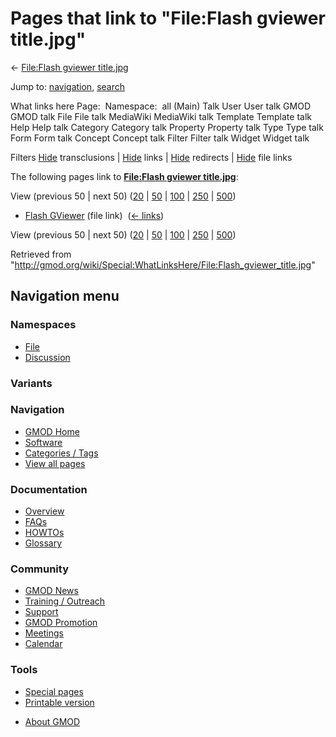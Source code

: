 <div id="mw-page-base" class="noprint">

</div>

<div id="mw-head-base" class="noprint">

</div>

<div id="content" class="mw-body" role="main">

<span id="top"></span>

<div id="mw-js-message" style="display:none;">

</div>



# <span dir="auto">Pages that link to "File:Flash gviewer title.jpg"</span>

<div id="bodyContent">

<div id="contentSub">

← [File:Flash gviewer
title.jpg](/wiki/File:Flash_gviewer_title.jpg "File:Flash gviewer title.jpg")

</div>

<div id="jump-to-nav" class="mw-jump">

Jump to: [navigation](#mw-navigation), [search](#p-search)

</div>

<div id="mw-content-text">

What links here Page:  Namespace:  all (Main) Talk User User talk GMOD
GMOD talk File File talk MediaWiki MediaWiki talk Template Template talk
Help Help talk Category Category talk Property Property talk Type Type
talk Form Form talk Concept Concept talk Filter Filter talk Widget
Widget talk

Filters
[Hide](/mediawiki/index.php?title=Special:WhatLinksHere/File:Flash_gviewer_title.jpg&hidetrans=1 "Special:WhatLinksHere/File:Flash gviewer title.jpg")
transclusions \|
[Hide](/mediawiki/index.php?title=Special:WhatLinksHere/File:Flash_gviewer_title.jpg&hidelinks=1 "Special:WhatLinksHere/File:Flash gviewer title.jpg")
links \|
[Hide](/mediawiki/index.php?title=Special:WhatLinksHere/File:Flash_gviewer_title.jpg&hideredirs=1 "Special:WhatLinksHere/File:Flash gviewer title.jpg")
redirects \|
[Hide](/mediawiki/index.php?title=Special:WhatLinksHere/File:Flash_gviewer_title.jpg&hideimages=1 "Special:WhatLinksHere/File:Flash gviewer title.jpg")
file links

The following pages link to **[File:Flash gviewer
title.jpg](/wiki/File:Flash_gviewer_title.jpg "File:Flash gviewer title.jpg")**:

View (previous 50 \| next 50)
([20](/mediawiki/index.php?title=Special:WhatLinksHere/File:Flash_gviewer_title.jpg&limit=20 "Special:WhatLinksHere/File:Flash gviewer title.jpg")
\|
[50](/mediawiki/index.php?title=Special:WhatLinksHere/File:Flash_gviewer_title.jpg&limit=50 "Special:WhatLinksHere/File:Flash gviewer title.jpg")
\|
[100](/mediawiki/index.php?title=Special:WhatLinksHere/File:Flash_gviewer_title.jpg&limit=100 "Special:WhatLinksHere/File:Flash gviewer title.jpg")
\|
[250](/mediawiki/index.php?title=Special:WhatLinksHere/File:Flash_gviewer_title.jpg&limit=250 "Special:WhatLinksHere/File:Flash gviewer title.jpg")
\|
[500](/mediawiki/index.php?title=Special:WhatLinksHere/File:Flash_gviewer_title.jpg&limit=500 "Special:WhatLinksHere/File:Flash gviewer title.jpg"))

- [Flash GViewer](/wiki/Flash_GViewer "Flash GViewer") (file link) ‎
  <span class="mw-whatlinkshere-tools">([←
  links](/mediawiki/index.php?title=Special:WhatLinksHere&target=Flash+GViewer "Special:WhatLinksHere"))</span>

View (previous 50 \| next 50)
([20](/mediawiki/index.php?title=Special:WhatLinksHere/File:Flash_gviewer_title.jpg&limit=20 "Special:WhatLinksHere/File:Flash gviewer title.jpg")
\|
[50](/mediawiki/index.php?title=Special:WhatLinksHere/File:Flash_gviewer_title.jpg&limit=50 "Special:WhatLinksHere/File:Flash gviewer title.jpg")
\|
[100](/mediawiki/index.php?title=Special:WhatLinksHere/File:Flash_gviewer_title.jpg&limit=100 "Special:WhatLinksHere/File:Flash gviewer title.jpg")
\|
[250](/mediawiki/index.php?title=Special:WhatLinksHere/File:Flash_gviewer_title.jpg&limit=250 "Special:WhatLinksHere/File:Flash gviewer title.jpg")
\|
[500](/mediawiki/index.php?title=Special:WhatLinksHere/File:Flash_gviewer_title.jpg&limit=500 "Special:WhatLinksHere/File:Flash gviewer title.jpg"))

</div>

<div class="printfooter">

Retrieved from
"<http://gmod.org/wiki/Special:WhatLinksHere/File:Flash_gviewer_title.jpg>"

</div>

<div id="catlinks" class="catlinks catlinks-allhidden">

</div>

<div class="visualClear">

</div>

</div>

</div>

<div id="mw-navigation">

## Navigation menu

<div id="mw-head">



<div id="left-navigation">

<div id="p-namespaces" class="vectorTabs" role="navigation"
aria-labelledby="p-namespaces-label">

### Namespaces

- <span id="ca-nstab-image"><a href="/wiki/File:Flash_gviewer_title.jpg" accesskey="c"
  title="View the file page [c]">File</a></span>
- <span id="ca-talk"><a
  href="/mediawiki/index.php?title=File_talk:Flash_gviewer_title.jpg&amp;action=edit&amp;redlink=1"
  accesskey="t"
  title="Discussion about the content page [t]">Discussion</a></span>

</div>

<div id="p-variants" class="vectorMenu emptyPortlet" role="navigation"
aria-labelledby="p-variants-label">

### 

### Variants[](#)

<div class="menu">

</div>

</div>

</div>

<div id="right-navigation">





</div>



</div>

</div>

</div>

<div id="mw-panel">

<div id="p-logo" role="banner">

<a href="/wiki/Main_Page"
style="background-image: url(http://gmod.org/images/GMOD-cogs.png);"
title="Visit the main page"></a>

</div>

<div id="p-Navigation" class="portal" role="navigation"
aria-labelledby="p-Navigation-label">

### Navigation

<div class="body">

- <span id="n-GMOD-Home">[GMOD Home](/wiki/Main_Page)</span>
- <span id="n-Software">[Software](/wiki/GMOD_Components)</span>
- <span id="n-Categories-.2F-Tags">[Categories /
  Tags](/wiki/Categories)</span>
- <span id="n-View-all-pages">[View all
  pages](/wiki/Special:AllPages)</span>

</div>

</div>

<div id="p-Documentation" class="portal" role="navigation"
aria-labelledby="p-Documentation-label">

### Documentation

<div class="body">

- <span id="n-Overview">[Overview](/wiki/Overview)</span>
- <span id="n-FAQs">[FAQs](/wiki/Category:FAQ)</span>
- <span id="n-HOWTOs">[HOWTOs](/wiki/Category:HOWTO)</span>
- <span id="n-Glossary">[Glossary](/wiki/Glossary)</span>

</div>

</div>

<div id="p-Community" class="portal" role="navigation"
aria-labelledby="p-Community-label">

### Community

<div class="body">

- <span id="n-GMOD-News">[GMOD News](/wiki/GMOD_News)</span>
- <span id="n-Training-.2F-Outreach">[Training /
  Outreach](/wiki/Training_and_Outreach)</span>
- <span id="n-Support">[Support](/wiki/Support)</span>
- <span id="n-GMOD-Promotion">[GMOD
  Promotion](/wiki/GMOD_Promotion)</span>
- <span id="n-Meetings">[Meetings](/wiki/Meetings)</span>
- <span id="n-Calendar">[Calendar](/wiki/Calendar)</span>

</div>

</div>

<div id="p-tb" class="portal" role="navigation"
aria-labelledby="p-tb-label">

### Tools

<div class="body">

- <span id="t-specialpages"><a href="/wiki/Special:SpecialPages" accesskey="q"
  title="A list of all special pages [q]">Special pages</a></span>
- <span id="t-print"><a
  href="/mediawiki/index.php?title=Special:WhatLinksHere/File:Flash_gviewer_title.jpg&amp;printable=yes"
  rel="alternate" accesskey="p"
  title="Printable version of this page [p]">Printable version</a></span>

</div>

</div>

</div>

</div>

<div id="footer" role="contentinfo">

- <span id="footer-places-about">[About
  GMOD](/wiki/GMOD:About "GMOD:About")</span>

<!-- -->






</div>
